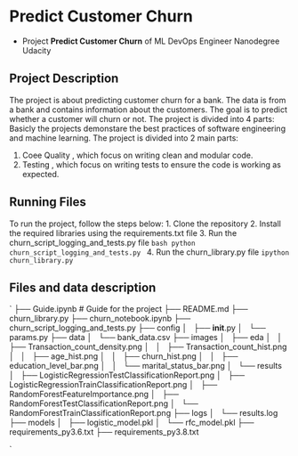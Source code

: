 # Predict Customer Churn

- Project **Predict Customer Churn** of ML DevOps Engineer Nanodegree Udacity

## Project Description
The project is about predicting customer churn for a bank. The data is from a bank and contains information about the customers. The goal is to predict whether a customer will churn or not. The project is divided into 4 parts:
Basicly the projects demonstare the best practices of software engineering and machine learning. The project is divided into 2 main parts:
1. Coee Quality , which focus on writing clean and modular code.
2. Testing , which focus on writing tests to ensure the code is working as expected.
   
## Running Files
  To run the project, follow the steps below:
    1. Clone the repository
    2. Install the required libraries using the requirements.txt file
    3. Run the churn_script_logging_and_tests.py file
   `bash
   python churn_script_logging_and_tests.py
   `
    4. Run the churn_library.py file
   `ipython churn_library.py`

## Files and data description




`
├── Guide.ipynb   # Guide for the project
├── README.md
├── churn_library.py
├── churn_notebook.ipynb
├── churn_script_logging_and_tests.py
├── config
│   ├── __init__.py
│   └── params.py
├── data
│   └── bank_data.csv
├── images
│   ├── eda
│   │   ├── Transaction_count_density.png
│   │   ├── Transaction_count_hist.png
│   │   ├── age_hist.png
│   │   ├── churn_hist.png
│   │   ├── education_level_bar.png
│   │   └── marital_status_bar.png
│   └── results
│       ├── LogisticRegressionTestClassificationReport.png
│       ├── LogisticRegressionTrainClassificationReport.png
│       ├── RandomForestFeatureImportance.png
│       ├── RandomForestTestClassificationReport.png
│       └── RandomForestTrainClassificationReport.png
├── logs
│   └── results.log
├── models
│   ├── logistic_model.pkl
│   └── rfc_model.pkl
├── requirements_py3.6.txt
├── requirements_py3.8.txt

`

